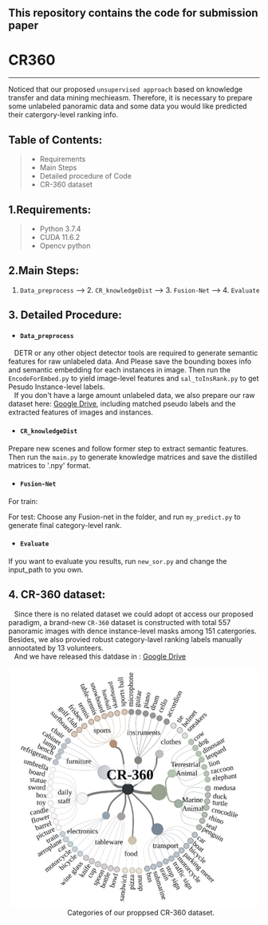 ## This repository contains the code for submission paper
# CR360
 
------
 
Noticed that our proposed `unsupervised approach` based on knowledge transfer and data mining mechieasm. Therefore, it is necessary to prepare some unlabeled panoramic data and some data you would like predicted their catergory-level ranking info.

## Table of Contents:
> * Requirements
> * Main Steps
> * Detailed procedure of Code
> * CR-360 dataset

## 1.Requirements:
> * Python 3.7.4
> * CUDA 11.6.2
> * Opencv python

## 2.Main Steps:
1. `Data_preprocess` --> 2. `CR_knowledgeDist` --> 3. `Fusion-Net` --> 4. `Evaluate`
 
## 3. Detailed Procedure:
* #### `Data_preprocess`
&nbsp;&nbsp; DETR or any other object detector tools are required to generate semantic features for raw unlabeled data. And Please save the bounding boxes info and semantic embedding for each instances in image. Then run the `EncodeForEmbed.py` to yield image-level features and `sal_toInsRank.py` to get Pesudo Instance-level labels.  
&nbsp;&nbsp; If you don't have a large amount unlabeled data, we also prepare our raw dataset here: [Google Drive](), including matched pseudo labels and the extracted features of images and instances.

* #### `CR_knowledgeDist`
Prepare new scenes and follow former step to extract semantic features. Then run the `main.py` to generate knowledge matrices and save the distilled matrices to '.npy' format.

* #### `Fusion-Net`
For train:


For test:
Choose any Fusion-net in the folder, and run `my_predict.py` to generate final category-level rank.

* #### `Evaluate`
If you want to evaluate you results, run `new_sor.py` and change the input_path to you own.

## 4. CR-360 dataset:
&nbsp;&nbsp; Since there is no related dataset we could adopt ot access our proposed paradigm, a brand-new `CR-360` dataset is constructed with total 557 panoramic images with dence instance-level masks among 151 catergories. Besides, we also provied robust category-lavel ranking labels manually annootated by 13 volunteers.  
&nbsp;&nbsp; And we have released this datdase in : [Google Drive](/figure/class.svg)
<div align="center"><img src="/figure/class.svg" width="500" height="" alt="抖音小程序"/><br/>
&nbsp;&nbsp;&nbsp;&nbsp;&nbsp;&nbsp;&nbsp;Categories of our proppsed CR-360 dataset.


